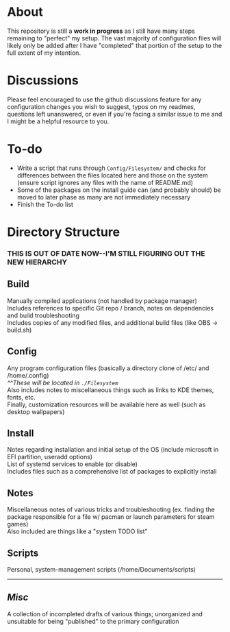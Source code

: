 # About
This repository is still a **work in progress** as I still have many steps remaining to "perfect" my setup. The vast majority of configuration files will likely only be added after I have "completed" that portion of the setup to the full extent of my intention.

# Discussions
Please feel encouraged to use the github discussions feature for any configuration changes you wish to suggest, typos on my readmes, questions left unanswered, or even if you're facing a similar issue to me and I might be a helpful resource to you.

# To-do
- Write a script that runs through `Config/Filesystem/` and checks for differences between the files located here and those on the system (ensure script ignores any files with the name of README.md)
- Some of the packages on the install guide can (and probably should) be moved to later phase as many are not immediately necessary
- Finish the To-do list  

# Directory Structure
### THIS IS OUT OF DATE NOW--I'M STILL FIGURING OUT THE NEW HIERARCHY
## Build
Manually compiled applications (not handled by package manager)  
Includes references to specific Git repo / branch, notes on dependencies and build troubleshooting  
Includes copies of any modified files, and additional build files (like OBS -> build.sh)  
  
## Config
Any program configuration files (basically a directory clone of /etc/ and /home/.config)  
_^^These will be located in `./Filesystem`_  
Also includes notes to miscellaneous things such as links to KDE themes, fonts, etc.  
Finally, customization resources will be available here as well (such as desktop wallpapers)  
  
## Install
Notes regarding installation and initial setup of the OS (include microsoft in EFI partition, useradd options)  
List of systemd services to enable (or disable)  
Includes files such as a comprehensive list of packages to explicitly install  
  
## Notes
Miscellaneous notes of various tricks and troubleshooting (ex. finding the package responsible for a file w/ pacman or launch parameters for steam games)  
Also included are things like a "system TODO list"  
  
## Scripts
Personal, system-management scripts (/home/Documents/scripts)  

---

## _Misc_
A collection of incompleted drafts of various things; unorganized and unsuitable for being "published" to the primary configuration  
